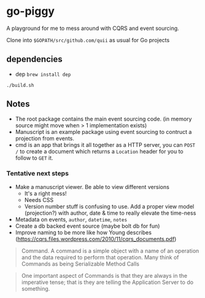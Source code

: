 # go-piggy

A playground for me to mess around with CQRS and event sourcing. 

Clone into `$GOPATH/src/github.com/quii` as usual for Go projects

## dependencies

- dep `brew install dep`

`./build.sh`

## Notes

- The root package contains the main event sourcing code. (in memory source might move when > 1 implementation exists)
- Manuscript is an example package using event sourcing to contruct a projection from events. 
- cmd is an app that brings it all together as a HTTP server, you can `POST /` to create a document which returns a `Location` header for you to follow to `GET` it.

### Tentative next steps

- Make a manuscript viewer. Be able to view different versions
    - It's a right mess!
    - Needs CSS
    - Version number stuff is confusing to use. Add a proper view model (projection?) with author, date & time to really elevate the time-ness
- Metadata on events, `author`, `datetime`, `notes`    
- Create a db backed event source (maybe bolt db for fun)
- Improve naming to be more like how Young describes (https://cqrs.files.wordpress.com/2010/11/cqrs_documents.pdf)

> Command. A command is a simple object with a name of an operation and 
  the data required to perform 
  that operation. Many think of Commands as being Serializable Method Calls
  
> One important aspect of Commands is that they are always in the imperative tense; that is they are 
  telling the Application Server to do something.